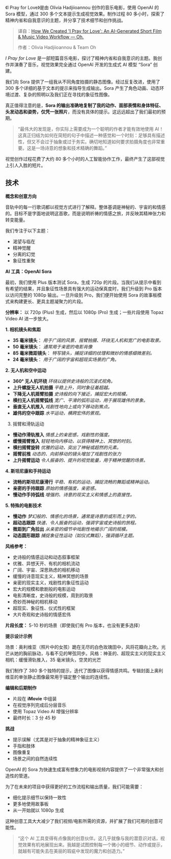 <!--
title: “我祈祷爱”创作揭秘：AI短片&MV工作流程
cover: https://olitunes.com/wp-content/uploads/2025/06/Dark-Minimalist-Best-Friend-Photo-Collage-Facebook-Post.jpg
summary: 《I Pray for Love》是由 Olivia Hadjiioannou 创作的音乐电影，使用 OpenAI 的 Sora 模型，通过 300 多个文本提示生成视觉效果。制作过程 80 多小时，探索了精神内省和自我意识的主题，并分享了技术细节和创作挑战。
-->

《I Pray for Love》是由 Olivia Hadjiioannou 创作的音乐电影，使用 OpenAI 的 Sora 模型，通过 300 多个文本提示生成视觉效果。制作过程 80 多小时，探索了精神内省和自我意识的主题，并分享了技术细节和创作挑战。

> 译自：[How We Created 'I Pray for Love': An AI-Generated Short Film & Music Video Workflow — Oh.](https://olitunes.com/how-we-created-i-pray-for-love-an-ai-generated-short-film-music-video-workflow/)
> 
> 作者：Olivia Hadjiioannou & Team Oh

*I Pray for Love* 是一部短篇音乐电影，探讨了精神内省和自我意识的主题。我创作并演奏了音乐，视觉效果完全通过 OpenAI 开发的生成式 AI 模型 “Sora” 创建。

我们向 Sora 提供了一组我从不同角度拍摄的静态图像。经过反复改进，使用了 300 多个详细的基于文本的提示来指导生成输出。Sora 产生了角色动画、动态环境过渡、复杂的照明以及我们正在寻找的象征性图像。

真正值得注意的是，**Sora 的输出准确地复制了我的动作、面部表情和身体特征、头发动态和姿势，仅凭一张照片**，而没有具体的提示。这远远超出了我们最初的预期。

> “最伟大的发现是，你实际上需要成为一个聪明的作者才能有效地使用 AI！这真正归结为如何在简短的句子中描述一种感觉和一个时刻：足够具有描述性，但又不会过于抽象或过于务实。确切地知道如何要求拍摄角度也非常重要。这是一场诗意的想象和技术精确的舞蹈。”

视觉创作过程花费了大约 80 多个小时的人工智能协作工作，最终产生了这部视觉上引人入胜的短片。

## **技术**

**概念和创意方向**

音轨中的每一行歌词都以视觉方式进行了解释。整体基调是神秘的、宇宙的和情感的。目标不是字面地说明这首歌，而是说明祈祷的情感之旅，并反映其精神张力和转变能量。

我们专注于以下主题：

* 渴望与临在
* 精神觉醒
* 分离的幻觉
* 象征性重聚

**AI 工具：OpenAI Sora**

最初，我们使用 Plus 版本测试 Sora，生成 720p 的片段。当我们从提示中看到有希望的结果，并且象征性场景具有强大的运动保真度时，我们升级到 Pro 版本以访问完整的 1080p 输出。一旦升级到 Pro，我们便开始使用 Sora 的故事板模式来构建更长、更具主题凝聚力的片段。

**分辨率：** 以 720p (Plus) 生成，然后以 1080p (Pro) 生成；一些片段使用 Topaz Video AI 进一步放大。

**1. 相机镜头和焦距**

* **35 毫米镜头**：
    *用于广阔的风景、摇臂拍摄、环绕无人机和宽广的电影取景。*
* **50 毫米镜头**：
    *通常用于亲密的电影肖像*
* **85 毫米微距镜头**：
    *特写镜头，捕捉详细的纹理和微妙的情感细微差别。*
* **24 毫米镜头**：
    *用于广阔的宇宙和超现实场景的广角。*

**2. 无人机和空中运动**

* **360° 无人机环绕** *环绕以提供史诗般的沉浸式视角。*
* **上升螺旋无人机拍摄** *平稳上升，同时象征着超越。*
* **下降无人机摇臂拍摄** *史诗般的向下接近，捕捉宏大的规模。*
* **横扫无人机摇臂弧线** *宽广、平滑的弧形运动，用于展现雄伟的景象。*
* **垂直无人机推入** *戏剧性地向上或向下移动到焦点。*
* **雄伟的空中跟踪** *水平运动，横跨宏伟的景观。*

3. 摇臂和滑轨运动

* **慢动作滑轨推入** *情感上的亲密感，戏剧性的强度。*
* **缓慢摇臂推入** *轻轻地向内移动，以获得精神上、冥想的时刻。*
* **横扫摇臂旋转** *优雅的运动，突出了神秘或超然的元素。*
* **摇臂前推** *动态的、向前移动的镜头增加了戏剧性的张力*
* **上升摇臂运动** *令人振奋的、提升的视觉能量，用于精神觉醒的场景。*

**4. 斯坦尼康和手持运动**

* **流畅的斯坦尼康滑行** *平稳、有机的运动，捕捉流畅的舞蹈或精神运动。*
* **亲密的手持跟踪** *原始的情感强度，亲密感。*
* **慢动作手持弧线** *增强的、诗意的现实主义和情感上的直接性。*

**5. 特殊的电影技术**

* **慢动作** *梦幻般的、情感化的场景，通常是诗意的或形而上学的。*
* **超动态跟踪** *快速、令人振奋的运动，强调宇宙或史诗般的旅程。*
* **微距到广角拉出** *从亲密的细节中戏剧性地揭示广阔的规模。*
* **动态圆形跟踪** *捕捉象征性运动（如仪式舞蹈），强调循环主题。*

**风格参考：**

* 史诗般的情感运动和动态叙事框架
* 优雅、异想天开、有机的相机流动
* 广阔、宇宙、深思熟虑的相机移动
* 缓慢的诗意现实主义，精神冥想的场景
* 亲密的现实主义，戏剧性的象征性运动
* 宏大的规模和歌剧般的电影运动
* 电影清晰度，史诗般的规模，周到的取景
* 奇妙而神秘的相机移动
* 超现实、象征性、仪式性的框架
* 大片奇观和史诗般的情感宏伟

**片段长度：** 5-10 秒的场景（即使我们有 Pro 版本，也没有更多选择）

**提示设计示例**

场景：奥利维亚（照片中的女孩）跪在无尽的白色玫瑰田中，风将花瓣向上吹。光芒从她的胸前脉动，与看不见的琴弦同步。风格：神圣的、超现实主义的现实主义 相机：缓慢滑轨推入，35 毫米镜头，空灵的光芒

我们制作了 380 多个独特的提示，迭代了图像以获得情感共鸣。专辑封面上奥利维亚的单张静止图像最常用于锚定整个输出的连续性。

**编辑和后期制作**

* 片段在 **iMovie** 中组装
* 在视觉序列完成后分层音乐
* 使用 Topaz Video AI 增强分辨率
* 最终时长：3 分 45 秒

**挑战**

* 提示误解（尤其是对于抽象的精神象征主义）
* 手指和肢体
* 图像重复
* 场景之间的自然连续性

OpenAI 的 Sora 为快速生成富有想象力的电影视频内容提供了一个非常强大和创造性的管道。

为了在未来的项目中获得更好的工作流程和输出质量，我们可能需要：

* 细化提示细节以保持一致性
* 更多地使用故事板
* 从一开始就以 1080p 生成

这种创意工具大大减少了我们视频/电影所需的资源，并扩展了我们可用的创意可能性。

> “这个 AI 工具变得有点像我的创意伙伴。这几乎就像与我的潜意识对话，视觉效果有机地展现出来。我越是试图控制每一个微小的细节、动作或提示，就越有可能失去在美丽的瑕疵中发现的魔力和创造力。”